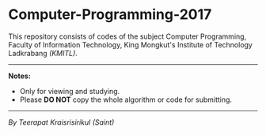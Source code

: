 # Computer-Programming-2017
This repository consists of codes of the subject Computer Programming, Faculty of Information Technology, King Mongkut's Institute of Technology Ladkrabang <i>(KMITL)</i>.

_____

<b>Notes:</b>
<ul>
  <li>Only for viewing and studying.</li>
  <li>Please <b>DO NOT</b> copy the whole algorithm or code for submitting.</li>
</ul>

_____

<i>By Teerapat Kraisrisirikul (Saint)</i>
